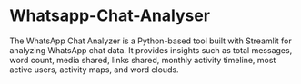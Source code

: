 # Whatsapp-Chat-Analyser
The WhatsApp Chat Analyzer is a Python-based tool built with Streamlit for analyzing WhatsApp chat data. It provides insights such as total messages, word count, media shared, links shared, monthly activity timeline, most active users, activity maps, and word clouds.
